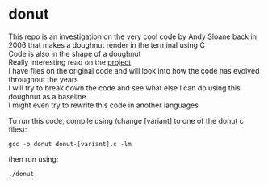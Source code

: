 # donut

This repo is an investigation on the very cool code by Andy Sloane back in 2006 that makes a doughnut render in the terminal using C <br/>
Code is also in the shape of a doughnut <br/>
Really interesting read on the [project](https://www.a1k0n.net/2011/07/20/donut-math.html)<br/>
I have files on the original code and will look into how the code has evolved throughout the years <br/>
I will try to break down the code and see what else I can do using this doughnut as a baseline <br/>
I might even try to rewrite this code in another languages

To run this code, compile using (change [variant] to one of the donut c files): <br/>
```
gcc -o donut donut-[variant].c -lm
```
then run using: <br />
```
./donut
```
